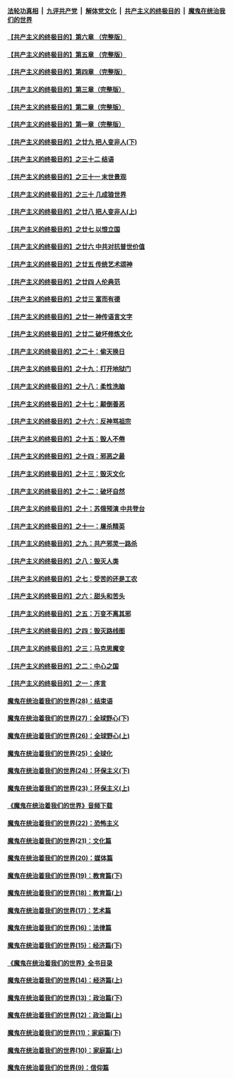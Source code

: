 ####  [法轮功真相](../../../../basic/blob/master/README.md?t=05100501) &nbsp;|&nbsp; [九评共产党](../../../../9ping.md/blob/master/README.md?t=05100501) &nbsp;|&nbsp; [解体党文化](../../../../jtdwh.md/blob/master/README.md?t=05100501)  &nbsp;|&nbsp; [共产主义的终极目的](../../../../gczydzjmd.md/blob/master/README.md?t=05100501) &nbsp;|&nbsp; [魔鬼在统治我们的世界](../../../../mgztzwmdsj.md/blob/master/README.md?t=05100501) 

#### [【共产主义的终极目的】第六章 （完整版）](../pages/nsc422/n11428913.md?t=05100501) 

#### [【共产主义的终极目的】第五章 （完整版）](../pages/nsc422/n11428912.md?t=05100501) 

#### [【共产主义的终极目的】第四章 （完整版）](../pages/nsc422/n11428907.md?t=05100501) 

#### [【共产主义的终极目的】第三章（完整版）](../pages/nsc422/n11428848.md?t=05100501) 

#### [【共产主义的终极目的】第二章（完整版）](../pages/nsc422/n11428831.md?t=05100501) 

#### [【共产主义的终极目的】第一章（完整版）](../pages/nsc422/n11417651.md?t=05100501) 

#### [【共产主义的终极目的】之廿九 把人变非人(下)](../pages/nsc422/n11344140.md?t=05100501) 

#### [【共产主义的终极目的】之三十二 结语](../pages/nsc422/n11360535.md?t=05100501) 

#### [【共产主义的终极目的】之三十一 末世景观](../pages/nsc422/n11351129.md?t=05100501) 

#### [【共产主义的终极目的】之三十 几成狼世界](../pages/nsc422/n11348280.md?t=05100501) 

#### [【共产主义的终极目的】之廿八 把人变非人(上)](../pages/nsc422/n11340492.md?t=05100501) 

#### [【共产主义的终极目的】之廿七 以恨立国](../pages/nsc422/n11336944.md?t=05100501) 

#### [【共产主义的终极目的】之廿六 中共对抗普世价值](../pages/nsc422/n11324785.md?t=05100501) 

#### [【共产主义的终极目的】之廿五 传统艺术颂神](../pages/nsc422/n11296396.md?t=05100501) 

#### [【共产主义的终极目的】之廿四 人伦典范](../pages/nsc422/n11296397.md?t=05100501) 

#### [【共产主义的终极目的】之廿三 富而有德](../pages/nsc422/n11283598.md?t=05100501) 

#### [【共产主义的终极目的】之廿一 神传语言文字](../pages/nsc422/n11263265.md?t=05100501) 

#### [【共产主义的终极目的】之廿二 破坏修炼文化](../pages/nsc422/n11245728.md?t=05100501) 

#### [【共产主义的终极目的】之二十：偷天换日](../pages/nsc422/n11238846.md?t=05100501) 

#### [【共产主义的终极目的】之十九：打开地狱门](../pages/nsc422/n11206376.md?t=05100501) 

#### [【共产主义的终极目的】之十八：柔性洗脑](../pages/nsc422/n11199994.md?t=05100501) 

#### [【共产主义的终极目的】之十七：颠倒善恶](../pages/nsc422/n11179782.md?t=05100501) 

#### [【共产主义的终极目的】之十六：反神骂祖宗](../pages/nsc422/n11166798.md?t=05100501) 

#### [【共产主义的终极目的】之十五：毁人不倦](../pages/nsc422/n11166792.md?t=05100501) 

#### [【共产主义的终极目的】之十四：邪恶之最](../pages/nsc422/n11150249.md?t=05100501) 

#### [【共产主义的终极目的】之十三：毁灭文化](../pages/nsc422/n11135227.md?t=05100501) 

#### [【共产主义的终极目的】之十二：破坏自然](../pages/nsc422/n11135214.md?t=05100501) 

#### [【共产主义的终极目的】之十：苏俄预演 中共登台](../pages/nsc422/n11118424.md?t=05100501) 

#### [【共产主义的终极目的】之十一：屠杀精英](../pages/nsc422/n11118442.md?t=05100501) 

#### [【共产主义的终极目的】之九：共产邪灵一路杀](../pages/nsc422/n11114139.md?t=05100501) 

#### [【共产主义的终极目的】之八：毁灭人类](../pages/nsc422/n11108503.md?t=05100501) 

#### [【共产主义的终极目的】之七：受苦的还是工农](../pages/nsc422/n11101809.md?t=05100501) 

#### [【共产主义的终极目的】之六：甜头和苦头](../pages/nsc422/n11096971.md?t=05100501) 

#### [【共产主义的终极目的】之五：万变不离其邪](../pages/nsc422/n11091285.md?t=05100501) 

#### [【共产主义的终极目的】之四：毁灭路线图](../pages/nsc422/n11086284.md?t=05100501) 

#### [【共产主义的终极目的】之三：马克思魔变](../pages/nsc422/n11061941.md?t=05100501) 

#### [【共产主义的终极目的】之二：中心之国](../pages/nsc422/n11047728.md?t=05100501) 

#### [【共产主义的终极目的】之一：序言](../pages/nsc422/n11086077.md?t=05100501) 

#### [魔鬼在统治着我们的世界(28)：结束语](../pages/nsc422/n10936246.md?t=05100501) 

#### [魔鬼在统治着我们的世界(27)：全球野心(下)](../pages/nsc422/n10928319.md?t=05100501) 

#### [魔鬼在统治着我们的世界(26)：全球野心(上)](../pages/nsc422/n10900318.md?t=05100501) 

#### [魔鬼在统治着我们的世界(25)：全球化](../pages/nsc422/n10788205.md?t=05100501) 

#### [魔鬼在统治着我们的世界(24)：环保主义(下)](../pages/nsc422/n10695307.md?t=05100501) 

#### [魔鬼在统治着我们的世界(23)：环保主义(上)](../pages/nsc422/n10688613.md?t=05100501) 

#### [《魔鬼在统治着我们的世界》音频下载](../pages/nsc422/n10635553.md?t=05100501) 

#### [魔鬼在统治着我们的世界(22)：恐怖主义](../pages/nsc422/n10614727.md?t=05100501) 

#### [魔鬼在统治着我们的世界(21)：文化篇](../pages/nsc422/n10597706.md?t=05100501) 

#### [魔鬼在统治着我们的世界(20)：媒体篇](../pages/nsc422/n10586579.md?t=05100501) 

#### [魔鬼在统治着我们的世界(19)：教育篇(下)](../pages/nsc422/n10564808.md?t=05100501) 

#### [魔鬼在统治着我们的世界(18)：教育篇(上)](../pages/nsc422/n10526970.md?t=05100501) 

#### [魔鬼在统治着我们的世界(17)：艺术篇](../pages/nsc422/n10499093.md?t=05100501) 

#### [魔鬼在统治着我们的世界(16)：法律篇](../pages/nsc422/n10485969.md?t=05100501) 

#### [魔鬼在统治着我们的世界(15)：经济篇(下)](../pages/nsc422/n10469975.md?t=05100501) 

#### [《魔鬼在统治着我们的世界》全书目录](../pages/nsc422/n10464261.md?t=05100501) 

#### [魔鬼在统治着我们的世界(14)：经济篇(上)](../pages/nsc422/n10457370.md?t=05100501) 

#### [魔鬼在统治着我们的世界(13)：政治篇(下)](../pages/nsc422/n10448270.md?t=05100501) 

#### [魔鬼在统治着我们的世界(12)：政治篇(上)](../pages/nsc422/n10444576.md?t=05100501) 

#### [魔鬼在统治着我们的世界(11)：家庭篇(下)](../pages/nsc422/n10440961.md?t=05100501) 

#### [魔鬼在统治着我们的世界(10)：家庭篇(上)](../pages/nsc422/n10435448.md?t=05100501) 

#### [魔鬼在统治着我们的世界(9)：信仰篇](../pages/nsc422/n10432159.md?t=05100501) 

